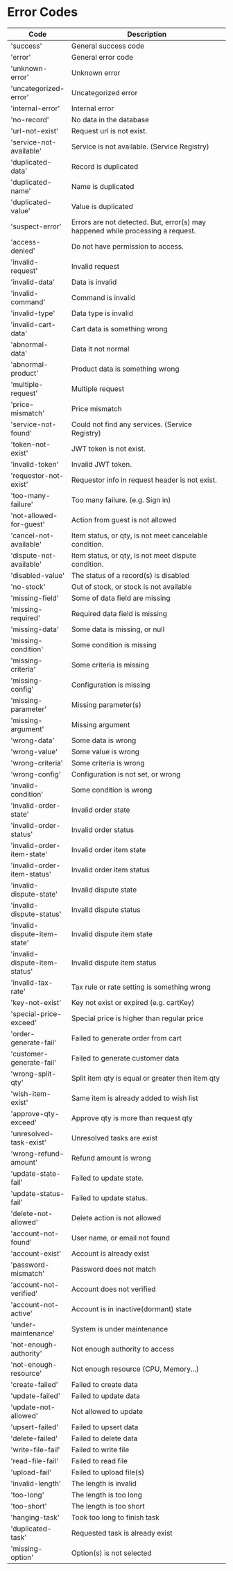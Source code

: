# Error Codes

<table><thead><tr><th>Code</th><th width="373.3333333333333">Description</th></tr></thead><tbody><tr><td>'success'</td><td>General success code</td></tr><tr><td>'error'</td><td>General error code</td></tr><tr><td>'unknown-error'</td><td>Unknown error</td></tr><tr><td>'uncategorized-error'</td><td>Uncategorized error</td></tr><tr><td>'internal-error'</td><td>Internal error</td></tr><tr><td>'no-record'</td><td>No data in the database</td></tr><tr><td>'url-not-exist'</td><td>Request url is not exist.</td></tr><tr><td>'service-not-available'</td><td>Service is not available. (Service Registry)</td></tr><tr><td>'duplicated-data'</td><td>Record is duplicated</td></tr><tr><td>'duplicated-name'</td><td>Name is duplicated</td></tr><tr><td>'duplicated-value'</td><td>Value is duplicated</td></tr><tr><td>'suspect-error'</td><td>Errors are not detected. But, error(s) may happened while processing a request.</td></tr><tr><td>'access-denied'</td><td>Do not have permission to access.</td></tr><tr><td>'invalid-request'</td><td>Invalid request</td></tr><tr><td>'invalid-data'</td><td>Data is invalid</td></tr><tr><td>'invalid-command'</td><td>Command is invalid</td></tr><tr><td>'invalid-type'</td><td>Data type is invalid</td></tr><tr><td>'invalid-cart-data'</td><td>Cart data is something wrong</td></tr><tr><td>'abnormal-data'</td><td>Data it not normal</td></tr><tr><td>'abnormal-product'</td><td>Product data is something wrong</td></tr><tr><td>'multiple-request'</td><td>Multiple request</td></tr><tr><td>'price-mismatch'</td><td>Price mismatch</td></tr><tr><td>'service-not-found'</td><td>Could not find any services. (Service Registry)</td></tr><tr><td>'token-not-exist'</td><td>JWT token is not exist.</td></tr><tr><td>'invalid-token'</td><td>Invalid JWT token.</td></tr><tr><td>'requestor-not-exist'</td><td>Requestor info in request header is not exist.</td></tr><tr><td>'too-many-failure'</td><td>Too many failure. (e.g. Sign in)</td></tr><tr><td>'not-allowed-for-guest'</td><td>Action from guest is not allowed</td></tr><tr><td>'cancel-not-available'</td><td>Item status, or qty, is not meet cancelable condition. </td></tr><tr><td>'dispute-not-available'</td><td>Item status, or qty, is not meet dispute condition.</td></tr><tr><td>'disabled-value'</td><td>The status of a record(s) is disabled</td></tr><tr><td>'no-stock'</td><td>Out of stock, or stock is not available</td></tr><tr><td>'missing-field'</td><td>Some of data field are missing</td></tr><tr><td>'missing-required'</td><td>Required data field is missing</td></tr><tr><td>'missing-data'</td><td>Some data is missing, or null</td></tr><tr><td>'missing-condition'</td><td>Some condition is missing</td></tr><tr><td>'missing-criteria'</td><td>Some criteria is missing</td></tr><tr><td>'missing-config'</td><td>Configuration is missing</td></tr><tr><td>'missing-parameter'</td><td>Missing parameter(s)</td></tr><tr><td>'missing-argument'</td><td>Missing argument</td></tr><tr><td>'wrong-data'</td><td>Some data is wrong</td></tr><tr><td>'wrong-value'</td><td>Some value is wrong</td></tr><tr><td>'wrong-criteria'</td><td>Some criteria is wrong</td></tr><tr><td>'wrong-config'</td><td>Configuration is not set, or wrong</td></tr><tr><td>'invalid-condition'</td><td>Some condition is wrong</td></tr><tr><td>'invalid-order-state'</td><td>Invalid order state</td></tr><tr><td>'invalid-order-status'</td><td>Invalid order status</td></tr><tr><td>'invalid-order-item-state'</td><td>Invalid order item state</td></tr><tr><td>'invalid-order-item-status'</td><td>Invalid order item status</td></tr><tr><td>'invalid-dispute-state'</td><td>Invalid dispute state</td></tr><tr><td>'invalid-dispute-status'</td><td>Invalid dispute status</td></tr><tr><td>'invalid-dispute-item-state'</td><td>Invalid dispute item state</td></tr><tr><td>'invalid-dispute-item-status'</td><td>Invalid dispute item status</td></tr><tr><td>'invalid-tax-rate'</td><td>Tax rule or rate setting is something wrong</td></tr><tr><td>'key-not-exist'</td><td> Key not exist or expired (e.g. cartKey)</td></tr><tr><td>'special-price-exceed'</td><td>Special price is higher than regular price</td></tr><tr><td>'order-generate-fail'</td><td>Failed to generate order from cart</td></tr><tr><td>'customer-generate-fail'</td><td>Failed to generate customer data</td></tr><tr><td>'wrong-split-qty'</td><td>Split item qty is equal or greater then item qty</td></tr><tr><td>'wish-item-exist'</td><td>Same item is already added to wish list</td></tr><tr><td>'approve-qty-exceed'</td><td>Approve qty is more than request qty</td></tr><tr><td>'unresolved-task-exist'</td><td>Unresolved tasks are exist</td></tr><tr><td>'wrong-refund-amount'</td><td>Refund amount is wrong</td></tr><tr><td>'update-state-fail'</td><td>Failed to update state.</td></tr><tr><td>'update-status-fail'</td><td>Failed to update status.</td></tr><tr><td>'delete-not-allowed'</td><td>Delete action is not allowed</td></tr><tr><td>'account-not-found'</td><td>User name, or email not found</td></tr><tr><td>'account-exist'</td><td>Account is already exist</td></tr><tr><td>'password-mismatch'</td><td>Password does not match</td></tr><tr><td>'account-not-verified'</td><td>Account does not verified</td></tr><tr><td>'account-not-active'</td><td>Account is in inactive(dormant) state</td></tr><tr><td>'under-maintenance'</td><td>System is under maintenance</td></tr><tr><td>'not-enough-authority'</td><td>Not enough authority to access</td></tr><tr><td>'not-enough-resource'</td><td>Not enough resource (CPU, Memory...)</td></tr><tr><td>'create-failed'</td><td>Failed to create data</td></tr><tr><td>'update-failed'</td><td>Failed to update data</td></tr><tr><td>'update-not-allowed'</td><td>Not allowed to update</td></tr><tr><td>'upsert-failed'</td><td>Failed to upsert data</td></tr><tr><td>'delete-failed'</td><td>Failed to delete data</td></tr><tr><td>'write-file-fail'</td><td>Failed to write file</td></tr><tr><td>'read-file-fail'</td><td>Failed to read file</td></tr><tr><td>'upload-fail'</td><td>Failed to upload file(s)</td></tr><tr><td>'invalid-length'</td><td>The length is invalid</td></tr><tr><td>'too-long'</td><td>The length is too long</td></tr><tr><td>'too-short'</td><td>The length is too short</td></tr><tr><td>'hanging-task'</td><td>Took too long to finish task</td></tr><tr><td>'duplicated-task'</td><td>Requested task is already exist</td></tr><tr><td>'missing-option'</td><td>Option(s) is not selected</td></tr></tbody></table>
